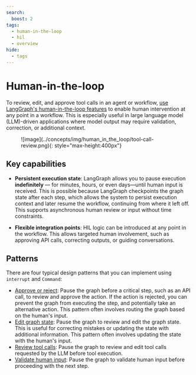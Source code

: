 ```yaml
---
search:
  boost: 2
tags:
  - human-in-the-loop
  - hil
  - overview
hide:
  - tags
---
```


# Human-in-the-loop

To review, edit, and approve tool calls in an agent or workflow, [use LangGraph's human-in-the-loop features](../how-tos/human_in_the_loop/add-human-in-the-loop.md) to enable human intervention at any point in a workflow. This is especially useful in large language model (LLM)-driven applications where model output may require validation, correction, or additional context.

<figure markdown="1">
![image](../concepts/img/human_in_the_loop/tool-call-review.png){: style="max-height:400px"}
</figure>

## Key capabilities

* **Persistent execution state**: LangGraph allows you to pause execution **indefinitely** — for minutes, hours, or even days—until human input is received. This is possible because LangGraph checkpoints the graph state after each step, which allows the system to persist execution context and later resume the workflow, continuing from where it left off. This supports asynchronous human review or input without time constraints.

* **Flexible integration points**: HIL logic can be introduced at any point in the workflow. This allows targeted human involvement, such as approving API calls, correcting outputs, or guiding conversations.

## Patterns

There are four typical design patterns that you can implement using `interrupt` and `Command`:

- [Approve or reject](../how-tos/human_in_the_loop/add-human-in-the-loop.md#approve-or-reject): Pause the graph before a critical step, such as an API call, to review and approve the action. If the action is rejected, you can prevent the graph from executing the step, and potentially take an alternative action. This pattern often involves routing the graph based on the human's input.
- [Edit graph state](../how-tos/human_in_the_loop/add-human-in-the-loop.md#review-and-edit-state): Pause the graph to review and edit the graph state. This is useful for correcting mistakes or updating the state with additional information. This pattern often involves updating the state with the human's input.
- [Review tool calls](../how-tos/human_in_the_loop/add-human-in-the-loop.md#review-tool-calls): Pause the graph to review and edit tool calls requested by the LLM before tool execution.
- [Validate human input](../how-tos/human_in_the_loop/add-human-in-the-loop.md#validate-human-input): Pause the graph to validate human input before proceeding with the next step.